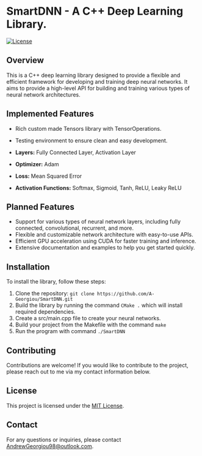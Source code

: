 # SmartDNN - A C++ Deep Learning Library.

[![License](https://img.shields.io/badge/license-MIT-blue.svg)](LICENSE)

## Overview

This is a C++ deep learning library designed to provide a flexible and efficient framework for developing and training deep neural networks. It aims to provide a high-level API for building and training various types of neural network architectures.

## Implemented Features

- Rich custom made Tensors library with TensorOperations.
- Testing environment to ensure clean and easy development.

- **Layers:** Fully Connected Layer, Activation Layer
- **Optimizer:** Adam
- **Loss:** Mean Squared Error
- **Activation Functions:** Softmax, Sigmoid, Tanh, ReLU, Leaky ReLU

## Planned Features

- Support for various types of neural network layers, including fully connected, convolutional, recurrent, and more.
- Flexible and customizable network architecture with easy-to-use APIs.
- Efficient GPU acceleration using CUDA for faster training and inference.
- Extensive documentation and examples to help you get started quickly.

## Installation

To install the library, follow these steps:

1. Clone the repository: `git clone https://github.com/A-Georgiou/SmartDNN.git`
2. Build the library by running the command `CMake .` which will install required dependencies.
3. Create a src/main.cpp file to create your neural networks.
3. Build your project from the Makefile with the command `make`
4. Run the program with command `./SmartDNN`

## Contributing

Contributions are welcome! If you would like to contribute to the project, please reach out to me via my contact information below.

## License

This project is licensed under the [MIT License](LICENSE).

## Contact

For any questions or inquiries, please contact [AndrewGeorgiou98@outlook.com](mailto:andrewgeorgiou98@outlook.com).
